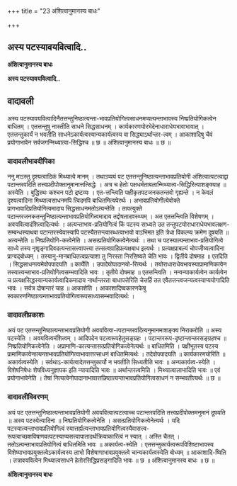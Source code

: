 +++
title = "23 अंशित्वानुमानस्य बाधः"

+++


## अस्य पटस्यावयवित्वादि..

**अंशित्वानुमानस्य बाधः**

**अस्य पटस्यावयवित्वादि..**

## **वादावली**

अस्य पटस्यावयवित्वादिनैतत्तन्तुनिष्ठात्यन्ता-भावप्रतियोगित्वसाधनमप्यत्यन्ताभावस्य निष्प्रतियोगिकत्वेन बाधितम् । एतत्तन्तुषु नास्तीति साधने सिद्धसाधनम् । कार्यकारणयोरभेदेनाधाराधेयभावाभावात् । एतत्तन्तुकार्यं न भवतीति साधनेऽकार्यत्वस्यान्यकार्यत्वस्य वा सिद्ध्याऽर्थान्तर-त्वम् । आकाशादिषु चैवं प्रयोगाभावेन सर्वजगन्मिथ्यात्वा-सिद्धिश्च ॥ छ ॥ अंशित्वानुमानस्य बाधः ॥ छ ॥

### **वादावलीभावदीपिका**

ननु माऽस्तु दृश्यत्वादिकं मिथ्यात्वे मानम् । तथाऽप्ययं पट एतत्तन्तुनिष्ठात्यन्ताभावप्रतियोगी अंशित्वात्पटत्वाद्वा पटान्तरवदिति तत्त्वप्रदीपोक्तानुमानात्तत्सिद्धेः । अत्र च हेतोः पक्षधर्मताबलान्मिथ्यात्व-सिद्धिरित्याशङ्क्याह ॥ अस्येति । बुद्धिस्थः कश्चन पटो द्रष्टव्यः । एत-त्तन्त्विति पक्षीकृतपटजनकतन्तवो गृह्यन्ते । न केवलं दृश्यत्वादिना मिथ्यात्वसाधनमपि त्विदमपि बाधितमित्यपेरर्थः । अभावप्रतियोगीत्येवोक्ते प्रागभावादिप्रतियोगित्वमादाय सिद्धसाधनमतोऽत्यन्तेति । तावत्युक्ते पटान्तरजनकतन्तुनिष्ठात्यन्ताभावप्रतियोगित्वमादाय तद्दोषतादवस्थ्यम् । अत एतत्तन्त्विति विशेषणम् । अवयवित्वादंशित्वादित्यर्थः । अत्यन्ताभाव-प्रतियोगित्वं किं पटस्य साध्यते उत तन्तुपटयोराधाराधेयभावलक्षण-सम्बन्धस्याथवा पटान्तरस्येवास्यापि पटस्यैतत्तन्त्वारब्धत्वाभावो वाऽभिमत इति त्रेधा विकल्प्य क्रमेण दूषयति ॥ अत्यन्तेति ॥ निष्प्रतियोगि-कत्वेनेति । असत्प्रतियोगिकत्वेनेत्यर्थः । तथा च पटस्यात्यन्ताभाव-प्रतियोगित्वे साध्ये तस्य नृशृृङ्गादिवदत्यन्तासत्त्वापत्त्या तत्सत्वग्राहिप्रत्यक्षबाध इत्यर्थः । प्रत्यक्षप्राबल्यं चोपजीव्यत्वादिना प्राग्वद्बोध्यम् । तस्यानु-मानबाधितत्वप्रत्याशा तु निरस्ता निरसिष्यते चेति भावः । द्वितीये दोषमाह ॥ एतदिति । सिद्धसाधनत्वमेवोपपादयति ॥ कार्येति । उपादेयोपादानयो-रित्यर्थः । तयोराधाराधेयभावस्याप्रामाणिकत्वेन तस्यात्यन्ताभाव-प्रतियोगित्वसम्भवादिति भावः । तृतीये दोषमाह ॥ एतत्तन्त्विति । नन्वन्याकार्यत्वेन कार्यत्वेन च प्रत्यक्षसिद्धस्यान्यकार्यत्वादिकमादाय नार्थान्तरता बाधापत्तेरिति चेत्तर्हि तत एवैतत्तन्त्वजन्यत्वस्याप्ययोगादिति भावः । सर्वत्र दोषान्तरं चाह ॥ आकाशेति । आकाशादिष्वकारणकेषु स्वकारणनिष्ठात्यन्ताभावप्रतियोगित्वरूपसाध्यासम्भवादित्यर्थः ।

### **वादावलीप्रकाशः**

अयं पट एतत्तन्तुनिष्ठात्यन्ताभावप्रतियोगी अवयवित्वा-त्पटान्तरवदित्यनुमानमाशङ्क्य निराकरोति ॥ अस्य पटस्येति । अवयवित्वमंशित्वम् । आदिपदेन पटत्वरूपहेतुसङ्ग्रहः । पटान्तररूप-दृष्टान्तान्तरसङ्ग्रहश्च ॥ निष्प्रतियोगिकत्वेनेति । अप्रामाणि-कात्यन्तासत्प्रतियोगिकत्वेनेत्यर्थः ॥ बाधितमिति । पक्षीभूतस्य पटस्य प्रामाणिकत्वेनात्यन्ताभावप्रतियोगित्वाभावात्तत्साधनं बाधितमित्यर्थः । तदेवोपपादयति ॥ कार्यकारणयोरिति ॥ अकार्यत्वस्येति । सर्वथाऽ-कार्यत्वादेतत्तन्तुकार्यो न भवतीति सिध्यतीति भावः ॥ अन्यकार्यत्व-स्येति । विशेषनिषेधः शेषविध्यनुज्ञापक इति न्यायादिति भावः ॥ अर्थान्तरत्वमिति । मिथ्यात्वालाभादिति भावः ॥ एवं प्रयोगाभावेनेति । तेषां नित्यत्वेनोपादानाभावात्तन्निष्ठात्यन्ताभावप्रतियोगित्वसाधनं न सम्भवतीत्यर्थः ॥ छ ॥

### **वादावलीविवरणम्**

अयं पट एतत्तन्तुनिष्ठात्यन्ताभावप्रतियोगी अवयवित्वात्पटत्वाच्च पटान्तरवदिति तत्त्वप्रदीपोक्तमनुमानं दूषयति ॥ अस्य पटस्येत्यादिना ॥ निष्प्रतियोगिकत्वेनेति । असत्प्रतियोगिकत्वेनेत्यर्थः । यदि पटस्यात्यन्ताभावप्रतियोगित्वं स्यात्तर्ह्यत्यन्ताभावप्रतियोगित्वस्यैवासत्त्व-रूपत्वाच्छशविषाणवत्पटस्याप्यसत्त्वापातादर्थक्रियाकारित्वं न स्यात् । अस्ति चैतत् । ततोऽत्यन्ताभावप्रतियोगित्वं बाधितमिति भावः ॥ अकार्यत्व-स्येति । एतत्तन्तुकार्यत्वरूपविशिष्टाभावस्य विशेष्याभावप्रयुक्तत्वेऽकार्यत्वस्य लाभो विशेषाणाभावप्रयुक्तत्वे चान्यकार्यत्वस्येति बोध्यम् ॥ आकाशादि-ष्विति । तत्रावयवित्वेन मिथ्यात्वसाधने हेतोरसिद्धिप्रसङ्गादिति भावः ॥ छ ॥ अंशित्वानुमानस्य बाधः ॥ छ ॥

**अंशित्वानुमानस्य बाधः**

